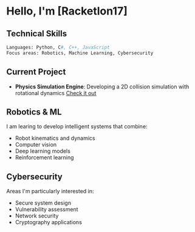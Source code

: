 # Hello, I'm [Racketlon17]

## Technical Skills

```python
Languages: Python, C#, C++, JavaScript
Focus areas: Robotics, Machine Learning, Cybersecurity
```

## Current Project

- **Physics Simulation Engine**: Developing a 2D collision simulation with rotational dynamics [Check it out](https://github.com/Racketlon17/2d-collision-simulator)

## Robotics & ML

I am learing to develop intelligent systems that combine:
- Robot kinematics and dynamics
- Computer vision
- Deep learning models
- Reinforcement learning

## Cybersecurity

Areas I'm particularly interested in:
- Secure system design
- Vulnerability assessment
- Network security
- Cryptography applications
<!---
Racketlon17/Racketlon17 is a ✨ special ✨ repository because its `README.md` (this file) appears on your GitHub profile.
You can click the Preview link to take a look at your changes.
--->
